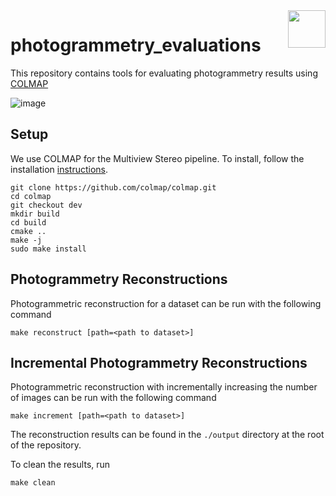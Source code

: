 <img align="right" height="60" src="https://user-images.githubusercontent.com/5248102/126074528-004a32b9-7911-486a-9e79-8b78e6e66fdc.png">

# photogrammetry_evaluations

This repository contains tools for evaluating photogrammetry results using [COLMAP](https://github.com/colmap/colmap)

![image](https://user-images.githubusercontent.com/5248102/147664343-2aa926fe-9c35-4b02-8dd8-621602c7ea99.png)

## Setup
We use COLMAP for the Multiview Stereo pipeline. To install, follow the installation [instructions](https://colmap.github.io/install.html).
```
git clone https://github.com/colmap/colmap.git
cd colmap
git checkout dev
mkdir build
cd build
cmake ..
make -j
sudo make install
```

[^note]: In case of using ENU coordinates for model alignment, colmap `3.7` or newer is required. (https://github.com/colmap/colmap/pull/1371)

## Photogrammetry Reconstructions
Photogrammetric reconstruction for a dataset can be run with the following command
```
make reconstruct [path=<path to dataset>]
```

## Incremental Photogrammetry Reconstructions
Photogrammetric reconstruction with incrementally increasing the number of images can be run with the following command
```
make increment [path=<path to dataset>]
```
The reconstruction results can be found in the `./output` directory at the root of the repository.

To clean the results, run 
```
make clean
```
